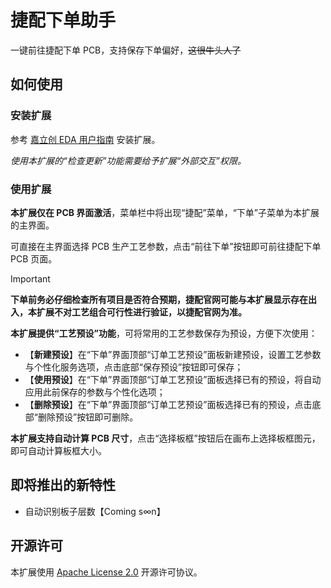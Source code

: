 # 捷配下单助手

一键前往捷配下单 PCB，支持保存下单偏好，~~这很牛头人了~~

## 如何使用

### 安装扩展

参考 [嘉立创 EDA 用户指南](https://prodocs.lceda.cn/cn/api/user-guide/using-extension.html#%E5%AE%89%E8%A3%85%E6%89%A9%E5%B1%95) 安装扩展。

*使用本扩展的“检查更新”功能需要给予扩展“外部交互”权限。*

### 使用扩展

**本扩展仅在 PCB 界面激活**，菜单栏中将出现“捷配”菜单，“下单”子菜单为本扩展的主界面。

可直接在主界面选择 PCB 生产工艺参数，点击“前往下单”按钮即可前往捷配下单 PCB 页面。

> [!IMPORTANT]
> **下单前务必仔细检查所有项目是否符合预期，捷配官网可能与本扩展显示存在出入，本扩展不对工艺组合可行性进行验证，以捷配官网为准。**

**本扩展提供“工艺预设”功能**，可将常用的工艺参数保存为预设，方便下次使用：
 - 【**新建预设**】在“下单”界面顶部“订单工艺预设”面板新建预设，设置工艺参数与个性化服务选项，点击底部“保存预设”按钮即可保存；
 - 【**使用预设**】在“下单”界面顶部“订单工艺预设”面板选择已有的预设，将自动应用此前保存的参数与个性化选项；
 - 【**删除预设**】在“下单”界面顶部“订单工艺预设”面板选择已有的预设，点击底部“删除预设”按钮即可删除。

**本扩展支持自动计算 PCB 尺寸**，点击“选择板框”按钮后在画布上选择板框图元，即可自动计算板框大小。

## 即将推出的新特性

- 自动识别板子层数【Coming s∞n】

## 开源许可

本扩展使用 [Apache License 2.0](https://choosealicense.com/licenses/apache-2.0/) 开源许可协议。
